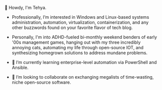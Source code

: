  👋 Howdy, I'm Tehya.
 -  Professionally, I’m interested in Windows and Linux-based systems administration, automation, virtualization, containerization, and any other buzzwords found on your favorite flavor of tech blog.
 -  Personally, I'm into ADHD-fueled bi-monthly weekend benders of early '00s management games, hanging out with my three incredibly annoying cats, automating my life through open-source IOT, and synthesizing homegrown solutions to address mundane problems.
 
 -  🌱 I’m currently learning enterprise-level automation via PowerShell and Ansible.
 -  💞️ I’m looking to collaborate on exchanging megalists of time-wasting, niche open-source software.

<!---
AnnoyedLeek/AnnoyedLeek is a ✨ special ✨ repository because its `README.md` (this file) appears on your GitHub profile.
You can click the Preview link to take a look at your changes.
--->
